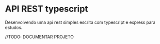 # API REST typescript

Desenvolvendo uma api rest simples escrita com typescript e express para estudos.

//TODO: DOCUMENTAR PROJETO